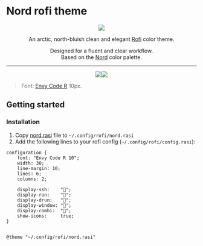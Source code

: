 # Nord rofi theme
<p align="center"><a href="https://github.com/arcticicestudio/nord/releases/tag/v0.2.0"><img src="https://img.shields.io/badge/Nord-v0.2.0-88C0D0.svg?style=flat-square"/></a></p>

<p align="center">An arctic, north-bluish clean and elegant <a href="https://github.com/davatorium/rofi">Rofi</a> color theme.</p>

<p align="center">Designed for a fluent and clear workflow.<br>
Based on the <a href="https://github.com/arcticicestudio/nord">Nord</a> color palette.</p>

---

<p align="center"><img src="https://raw.githubusercontent.com/undiabler/nord-rofi-theme/master/image1.png"/><img src="https://raw.githubusercontent.com/undiabler/nord-rofi-theme/master/image2.png"/><blockquote>Font: <a href="https://damieng.com/blog/2008/05/26/envy-code-r-preview-7-coding-font-released">Envy Code R</a> 10px.</blockquote></p>

## Getting started
### Installation

1. Copy <a href="nord.rasi">nord.rasi</a> file to `~/.config/rofi/nord.rasi`
2. Add the following lines to your rofi config (`~/.config/rofi/config.rasi`):
```
configuration {
    font: "Envy Code R 10";
    width: 30;
    line-margin: 10;
    lines: 6;
    columns: 2;

    display-ssh:    "";
    display-run:    "";
    display-drun:   "";
    display-window: "";
    display-combi:  "";
    show-icons:     true;
}


@theme "~/.config/rofi/nord.rasi"
```
